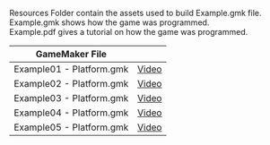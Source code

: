 Resources Folder contain the assets used to build Example.gmk file.\
Example.gmk shows how the game was programmed.\
Example.pdf gives a tutorial on how the game was programmed.

| GameMaker File |  |
| --- | --- |
|Example01 - Platform.gmk | [Video](https://youtu.be/le_WJVHljnE) |
|Example02 - Platform.gmk | [Video](https://youtu.be/rK754S6p8gE) |
|Example03 - Platform.gmk | [Video](https://youtu.be/qRwj68MmZ9w) |
|Example04 - Platform.gmk | [Video](https://youtu.be/Dum_cQ3vuIU) |
|Example05 - Platform.gmk | [Video](https://youtu.be/RHdWG86EVdo) |